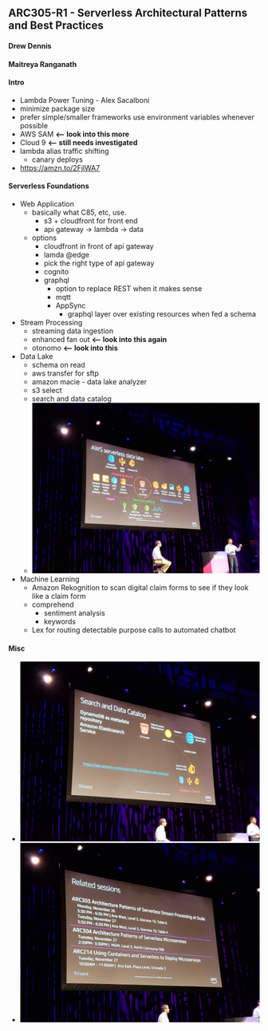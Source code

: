 ## ARC305-R1 - Serverless Architectural Patterns and Best Practices

#### Drew Dennis
#### Maitreya Ranganath

#### Intro
- Lambda Power Tuning - Alex Sacalboni
- minimize package size
- prefer simple/smaller frameworks
 use environment variables whenever possible
- AWS SAM  **<-- look into this more**
- Cloud 9 **<-- still needs investigated**
- lambda alias traffic shifting
	- canary deploys
- https://amzn.to/2FjlWA7

#### Serverless Foundations
- Web Application
	- basically what C85, etc, use.
		- s3 + cloudfront for front end
		- api gateway -> lambda -> data
	- options
		- cloudfront in front of api gateway
		- lamda @edge
		- pick the right type of api gateway
		- cognito
		- graphql
			- option to replace REST when it makes sense
			- mqtt
			- AppSync
				- graphql layer over existing resources when fed a schema
- Stream Processing
	- streaming data ingestion
	- enhanced fan out **<-- look into this again**
	- otonomo **<-- look into this**
- Data Lake
	- schema on read
	- aws transfer for sftp
	- amazon macie - data lake analyzer
	- s3 select
	- search and data catalog
	- ![Data Lake Options ](../images/20181126_155433.jpg)
- Machine Learning
	- Amazon Rekognition to scan digital claim forms to see if they look like a claim form
	- comprehend
		- sentiment analysis
		- keywords
	- Lex for routing detectable purpose calls to automated chatbot

#### Misc
- ![ ](../images/20181126_155845.jpg)
- ![ ](../images/20181126_161356.jpg)
